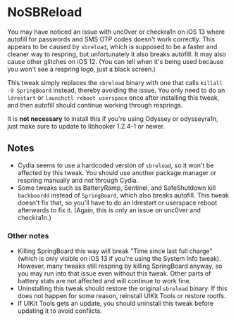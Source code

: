 # NoSBReload

You may have noticed an issue with unc0ver or checkra1n on iOS 13 where autofill for passwords and SMS OTP codes doesn't work correctly. This appears to be caused by `sbreload`, which is supposed to be a faster and cleaner way to respring, but unfortunately it also breaks autofill. It may also cause other glitches on iOS 12. (You can tell when it's being used because you won't see a respring logo, just a black screen.)

This tweak simply replaces the `sbreload` binary with one that calls `killall -9 SpringBoard` instead, thereby avoiding the issue. You only need to do an `ldrestart` or `launchctl reboot userspace` once after installing this tweak, and then autofill should continue working through resprings.

It is **not necessary** to install this if you're using Odyssey or odysseyra1n, just make sure to update to libhooker 1.2.4-1 or newer.

## Notes

* Cydia seems to use a hardcoded version of `sbreload`, so it won't be affected by this tweak. You should use another package manager or respring manually and not through Cydia.
* Some tweaks such as BatteryRamp, Sentinel, and SafeShutdown kill `backboardd` instead of `SpringBoard`, which also breaks autofill. This tweak doesn't fix that, so you'll have to do an ldrestart or userspace reboot afterwards to fix it. (Again, this is only an issue on unc0ver and checkra1n.)

### Other notes
* Killing SpringBoard this way will break "Time since last full charge" (which is only visible on iOS 13 if you're using the System Info tweak). However, many tweaks still respring by killing SpringBoard anyway, so you may run into that issue even without this tweak. Other parts of battery stats are not affected and will continue to work fine.
* Uninstalling this tweak should restore the original `sbreload` binary. If this does not happen for some reason, reinstall UIKit Tools or restore rootfs.
* If UIKit Tools gets an update, you should uninstall this tweak before updating it to avoid conflicts.

